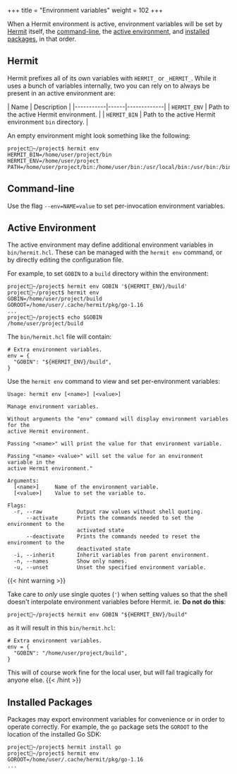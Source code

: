 +++
title = "Environment variables"
weight = 102
+++

When a Hermit environment is active, environment variables will be set by
[Hermit](#hermit) itself, the [command-line](#command-line), the
[active environment](#active-environment), and
[installed packages](#installed-packages), in that order.

## Hermit

Hermit prefixes all of its own variables with `HERMIT_` or `_HERMIT_`. While
it uses a bunch of variables internally, two you can rely on to always be
present in an active environment are:

| Name | Description |
|-----------|------|-------------|
| `HERMIT_ENV` | Path to the active Hermit environment. |
| `HERMIT_BIN` | Path to the active Hermit environment `bin` directory. |

An empty environment might look something like the following:

```text
project🐚~/project$ hermit env
HERMIT_BIN=/home/user/project/bin
HERMIT_ENV=/home/user/project
PATH=/home/user/project/bin:/home/user/bin:/usr/local/bin:/usr/bin:/bin:/usr/sbin:/sbin:/opt/local/bin
```

## Command-line

Use the flag `--env=NAME=value` to set per-invocation environment variables.

## Active Environment

The active environment may define additional environment variables in
`bin/hermit.hcl`. These can be managed with the `hermit env` command, or by
directly editing the configuration file.

For example, to set `GOBIN` to a `build` directory within the environment:

```text
project🐚~/project$ hermit env GOBIN '${HERMIT_ENV}/build'
project🐚~/project$ hermit env       
GOBIN=/home/user/project/build
GOROOT=/home/user/.cache/hermit/pkg/go-1.16
...
project🐚~/project$ echo $GOBIN
/home/user/project/build
```

The `bin/hermit.hcl` file will contain:

```hcl
# Extra environment variables.
env = {
  "GOBIN": "${HERMIT_ENV}/build",
}
```

Use the `hermit env` command to view and set per-environment variables:

```text
Usage: hermit env [<name>] [<value>]

Manage environment variables.

Without arguments the "env" command will display environment variables for the
active Hermit environment.

Passing "<name>" will print the value for that environment variable.

Passing "<name> <value>" will set the value for an environment variable in the
active Hermit environment."

Arguments:
  [<name>]     Name of the environment variable.
  [<value>]    Value to set the variable to.

Flags:
  -r, --raw           Output raw values without shell quoting.
      --activate      Prints the commands needed to set the environment to the
                      activated state
      --deactivate    Prints the commands needed to reset the environment to the
                      deactivated state
  -i, --inherit       Inherit variables from parent environment.
  -n, --names         Show only names.
  -u, --unset         Unset the specified environment variable.
```


{{< hint warning >}}

Take care to _only_ use single quotes (`'`) when setting values so that the shell
doesn't interpolate environment variables before Hermit. ie. **Do not do this**:

```text
project🐚~/project$ hermit env GOBIN "${HERMIT_ENV}/build"
```

as it will result in this `bin/hermit.hcl`:

```hcl
# Extra environment variables.
env = {
  "GOBIN": "/home/user/project/build",
}
```

This will of course work fine for the local user, but will fail tragically for anyone else.
{{< /hint >}}

## Installed Packages

Packages may export environment variables for convenience or in order to
operate correctly. For example, the `go` package sets the `GOROOT` to the
location of the installed Go SDK:

```text
project🐚~/project$ hermit install go
project🐚~/project$ hermit env
GOROOT=/home/user/.cache/hermit/pkg/go-1.16
...
```


